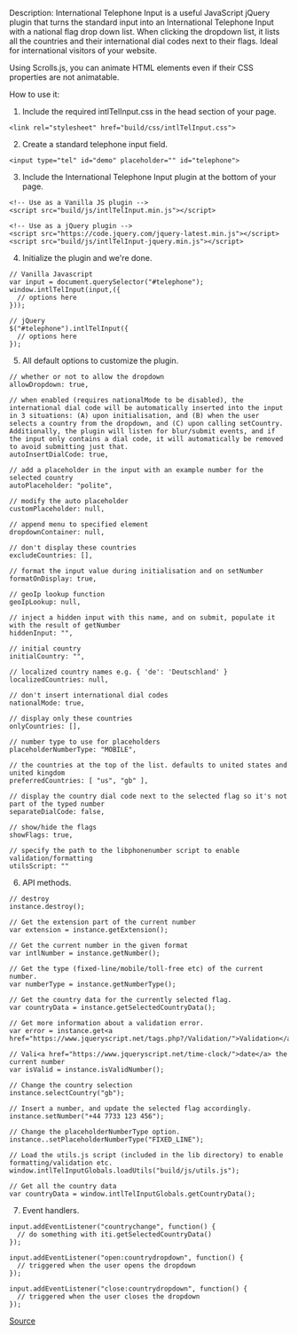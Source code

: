 Description:
International Telephone Input is a useful JavaScript jQuery plugin that turns the standard input into an International Telephone Input with a national flag drop down list.
When clicking the dropdown list, it lists all the countries and their international dial codes next to their flags. Ideal for international visitors of your website.

Using Scrolls.js, you can animate HTML elements even if their CSS properties are not animatable.

How to use it:
1. Include the required intlTelInput.css in the head section of your page.
```
<link rel="stylesheet" href="build/css/intlTelInput.css">
```

2. Create a standard telephone input field.
```
<input type="tel" id="demo" placeholder="" id="telephone">
```

3. Include the International Telephone Input plugin at the bottom of your page.
```
<!-- Use as a Vanilla JS plugin -->
<script src="build/js/intlTelInput.min.js"></script>

<!-- Use as a jQuery plugin -->
<script src="https://code.jquery.com/jquery-latest.min.js"></script>
<script src="build/js/intlTelInput-jquery.min.js"></script> 
```

4. Initialize the plugin and we're done.
```
// Vanilla Javascript
var input = document.querySelector("#telephone");
window.intlTelInput(input,({
  // options here
}));

// jQuery 
$("#telephone").intlTelInput({
  // options here
});
```

5. All default options to customize the plugin.
```
// whether or not to allow the dropdown
allowDropdown: true,

// when enabled (requires nationalMode to be disabled), the international dial code will be automatically inserted into the input in 3 situations: (A) upon initialisation, and (B) when the user selects a country from the dropdown, and (C) upon calling setCountry. Additionally, the plugin will listen for blur/submit events, and if the input only contains a dial code, it will automatically be removed to avoid submitting just that.
autoInsertDialCode: true,

// add a placeholder in the input with an example number for the selected country
autoPlaceholder: "polite",

// modify the auto placeholder
customPlaceholder: null,

// append menu to specified element
dropdownContainer: null,

// don't display these countries
excludeCountries: [],

// format the input value during initialisation and on setNumber
formatOnDisplay: true,

// geoIp lookup function
geoIpLookup: null,

// inject a hidden input with this name, and on submit, populate it with the result of getNumber
hiddenInput: "",

// initial country
initialCountry: "",

// localized country names e.g. { 'de': 'Deutschland' }
localizedCountries: null,

// don't insert international dial codes
nationalMode: true,

// display only these countries
onlyCountries: [],

// number type to use for placeholders
placeholderNumberType: "MOBILE",

// the countries at the top of the list. defaults to united states and united kingdom
preferredCountries: [ "us", "gb" ],

// display the country dial code next to the selected flag so it's not part of the typed number
separateDialCode: false,

// show/hide the flags
showFlags: true,

// specify the path to the libphonenumber script to enable validation/formatting
utilsScript: ""
```

6. API methods.
```
// destroy
instance.destroy();

// Get the extension part of the current number
var extension = instance.getExtension();

// Get the current number in the given format
var intlNumber = instance.getNumber();

// Get the type (fixed-line/mobile/toll-free etc) of the current number. 
var numberType = instance.getNumberType();

// Get the country data for the currently selected flag.
var countryData = instance.getSelectedCountryData();

// Get more information about a validation error. 
var error = instance.get<a href="https://www.jqueryscript.net/tags.php?/Validation/">Validation</a>Error();

// Vali<a href="https://www.jqueryscript.net/time-clock/">date</a> the current number
var isValid = instance.isValidNumber();

// Change the country selection
instance.selectCountry("gb");

// Insert a number, and update the selected flag accordingly.
instance.setNumber("+44 7733 123 456");

// Change the placeholderNumberType option.
instance..setPlaceholderNumberType("FIXED_LINE");

// Load the utils.js script (included in the lib directory) to enable formatting/validation etc.
window.intlTelInputGlobals.loadUtils("build/js/utils.js");

// Get all the country data
var countryData = window.intlTelInputGlobals.getCountryData();
```

7. Event handlers.
```
input.addEventListener("countrychange", function() {
  // do something with iti.getSelectedCountryData()
});

input.addEventListener("open:countrydropdown", function() {
  // triggered when the user opens the dropdown
});

input.addEventListener("close:countrydropdown", function() {
  // triggered when the user closes the dropdown
});
```

[Source](https://www.jqueryscript.net/form/jQuery-International-Telephone-Input-With-Flags-Dial-Codes.html)
